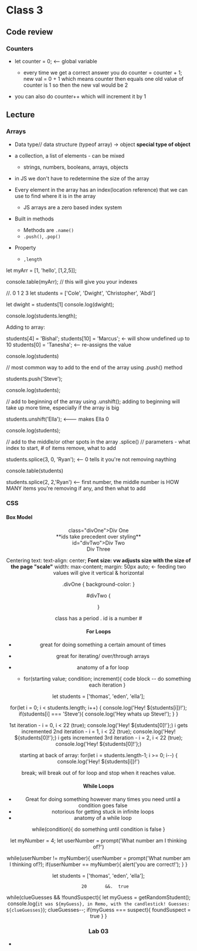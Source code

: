 # Class 3

## Code review

### Counters

- let counter = 0; <-- global variable
  - every time we get a correct answer you do counter = counter + 1;
  new val = 0 + 1 which means counter then equals one
  old value of counter is 1 so then the new val would be 2

- you can also do counter++ which will increment it by 1

## Lecture

### Arrays

- Data type// data structure (typeof array) -> object **special type of object**
- a collection, a list of elements - can be mixed
  - strings, numbers, booleans, arrays, objects
- in JS we don't have to redetermine the size of the array
- Every element in the array has an index(location reference) that we can use to find where it is in the array
  - JS arrays are a zero based index system

- Built in methods
  - Methods are `.name()`
  - `.push()`, `.pop()`
- Property
  - `,length`

let myArr = [1, 'hello', [1,2,5]];

console.table(myArr); // this will give you your indexes


//.               0        1             2          3
let students = ['Cole', 'Dwight', 'Christopher', 'Abdi']

let dwight = students[1]
console.log(dwight);

console.log(students.length);

Adding to array:

students[4] = 'Bishal';
students[10] = 'Marcus'; <- will show undefined up to 10
students[0] = 'Tanesha'; <-- re-assigns the value

console.log(students)

// most common way to add to the end of the array using .push() method

students.push('Steve');

console.log(students);

// add to beginning of the array using .unshift(); adding to beginning will take up more time, especially if the array is big

students.unshift('Ella'); <--- makes Ella 0

console.log(students);

// add to the middle/or other spots in the array .splice()
// parameters - what index to start, # of items remove, what to add

students.splice(3, 0, 'Ryan'); <-- 0 tells it you're not removing naything

console.table(students)

students.splice(2, 2,'Ryan') <-- first number, the middle number is HOW MANY items you're removing if any, and then what to add

### CSS

#### Box Model

<header>
  <div> class="divOne">Div One</div>  **ids take precedent over styling**
  <div> id="divTwo">Div Two</div>
  <div>Div Three</div>

  Centering text:
   text-align: center;
  **Font size: vw adjusts size with the size of the page "scale"**
  width: max-content;
  margin: 50px auto; <- feeding two values will give it vertical & horizontal

.divOne {
  background-color:
}

#divTwo {

}

class has a period .
id is a number #

#### For Loops

- great for doing something a certain amount of times
- great for iterating/ over/through arrays
- anatomy of a for loop

  - for(starting value; condition; increment){
      code block -- do something each iteration
  }

let students = ['thomas', 'eden', 'ella'];

for(let i = 0; i < students.length; i++) {
  console.log('Hey! ${students[i]}!');
  if(students[i] === 'Steve'){
    console.log('Hey whats up Steve!');
    }
  }

  1st iteration - i = 0, i < 22 (true);
  console.log('Hey! ${students[0]!'};)
  i gets incremented
  2nd iteration - i = 1, i < 22 (true);
  console.log('Hey! ${students[0]!'};)
  i gets incremented
  3rd iteration - i = 2, i < 22 (true);
  console.log('Hey! ${students[0]!'};)

  starting at back of array:
  for(let i = students.length-1; i >= 0; i--) {
console.log('Hey! ${students[i]}!')

break; will break out of for loop and stop when it reaches value.

#### While Loops

- Great for doing something however many times you need until a condition goes false
- notorious for getting stuck in infinite loops
- anatomy of a while loop

while(condition){
  do something until condition is false
}

let myNumber = 4;
let userNumber = prompt('What number am I thinking of?')

while(userNumber != myNumber){
  userNumber = prompt('What number am I thinking of?);
  if(userNumber == myNumber){
    alert('you are correct!');
  }
}

let students = ['thomas', 'eden', 'ella'];

         20       &&.  true
while(clueGuesses && !foundSuspect){
  let myGuess = getRandomStudent();
  console.log(`it was ${myGuess}, in Remo, with the candlestick! Guesses: ${clueGuesses}`);
  clueGuesses--;
  if(myGuess === suspect){
    foundSuspect = true
  }
}

### Lab 03

- 